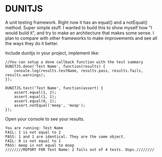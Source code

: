 DUNITJS
=======

A unit testing framework.
Right now it has an equal() and a notEqual() method. Super simple stuff.  I wanted to build this to show myself how "I would build it", and try to make an architecture that makes some sense.  I plan to compare with other frameworks to make improvements and see all the ways they do it better.

Include dunitjs in your project, implement like:


    //You can setup a done callback function with the test summary
    DUNITJS.done('Test Name', function(results) {
        console.log(results.testName, results.pass, results.fails, results.warnings);
    });
    
    DUNITJS.test('Test Name', function(assert) { 
        assert.equal(1, 2);
        assert.equal(1, 1);
        assert.equal(0, 1);
        assert.notEqual('meep', 'moop');
    });

Open your console to see your results.  

    You are running: Test Name
    FAIL: 1 is not equal to 2
    PASS: 1 and 1 are identical. They are the same object.
    FAIL: 0 is not equal to 1
    PASS: meep is not equal to moop
    ////////REPORT FOR Test Name: 2 fails out of 4 tests. Oops.////////
